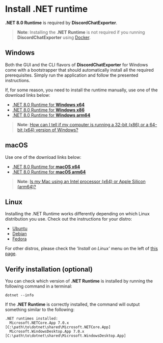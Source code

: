 # Install .NET runtime

**.NET 8.0 Runtime** is required by **DiscordChatExporter**.

> **Note**:
> Installing the **.NET Runtime** is not required if you running **DiscordChatExporter** using [Docker](Docker.md).

## Windows

Both the GUI and the CLI flavors of **DiscordChatExporter** for Windows come with a bootstrapper that should automatically install all the required prerequisites. Simply run the application and follow the presented instructions.

If, for some reason, you need to install the runtime manually, use one of the download links below:

- [.NET 8.0 Runtime for **Windows x64**](https://dotnet.microsoft.com/en-us/download/dotnet/thank-you/runtime-8.0.0-windows-x86-installer)
- [.NET 8.0 Runtime for **Windows x86**](https://dotnet.microsoft.com/en-us/download/dotnet/thank-you/runtime-8.0.0-windows-x64-installer)
- [.NET 8.0 Runtime for **Windows arm64**](https://dotnet.microsoft.com/en-us/download/dotnet/thank-you/runtime-8.0.0-windows-arm64-installer)

> **Note**:
> [How can I tell if my computer is running a 32-bit (x86) or a 64-bit (x64) version of Windows?](https://support.microsoft.com/help/15056/windows-32-64-bit-faq)

## macOS

Use one of the download links below:

- [.NET 8.0 Runtime for **macOS x64**](https://dotnet.microsoft.com/en-us/download/dotnet/thank-you/runtime-8.0.0-macos-x64-installer)
- [.NET 8.0 Runtime for **macOS arm64**](https://dotnet.microsoft.com/en-us/download/dotnet/thank-you/runtime-8.0.0-macos-arm64-installer)

> **Note**:
> [Is my Mac using an Intel processor (x64) or Apple Silicon (arm64)?](https://support.apple.com/HT211814)

## Linux

Installing the .NET Runtime works differently depending on which Linux distribution you use. Check out the instructions for your distro:

- [Ubuntu](https://docs.microsoft.com/dotnet/core/install/linux-ubuntu)
- [Debian](https://docs.microsoft.com/dotnet/core/install/linux-debian)
- [Fedora](https://docs.microsoft.com/dotnet/core/install/linux-fedora)

For other distros, please check the _'Install on Linux'_ menu on the left of [this page](https://docs.microsoft.com/dotnet/core/install/linux).

## Verify installation (optional)

You can check which version of **.NET Runtime** is installed by running the following command in a terminal:

```console
dotnet --info
```

If the **.NET Runtime** is correctly installed, the command will output something similar to the following:

```console
.NET runtimes installed:
  Microsoft.NETCore.App 7.0.x [C:\path\to\dotnet\shared\Microsoft.NETCore.App]
  Microsoft.WindowsDesktop.App 7.0.x [C:\path\to\dotnet\shared\Microsoft.WindowsDesktop.App]
```
